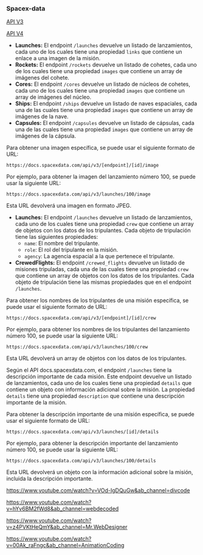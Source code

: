 ### Spacex-data

[API V3](https://docs.spacexdata.com/)

[API V4](https://github.com/r-spacex/SpaceX-API/tree/master/docs#rspacex-api-docs)

- **Launches:** El endpoint `/launches` devuelve un listado de lanzamientos, cada uno de los cuales tiene una propiedad `links` que contiene un enlace a una imagen de la misión.
- **Rockets:** El endpoint `/rockets` devuelve un listado de cohetes, cada uno de los cuales tiene una propiedad `images` que contiene un array de imágenes del cohete.
- **Cores:** El endpoint `/cores` devuelve un listado de núcleos de cohetes, cada uno de los cuales tiene una propiedad `images` que contiene un array de imágenes del núcleo.
- **Ships:** El endpoint `/ships` devuelve un listado de naves espaciales, cada una de las cuales tiene una propiedad `images` que contiene un array de imágenes de la nave.
- **Capsules:** El endpoint `/capsules` devuelve un listado de cápsulas, cada una de las cuales tiene una propiedad `images` que contiene un array de imágenes de la cápsula.

Para obtener una imagen específica, se puede usar el siguiente formato de URL:

```
https://docs.spacexdata.com/api/v3/[endpoint]/[id]/image
```

Por ejemplo, para obtener la imagen del lanzamiento número 100, se puede usar la siguiente URL:

```
https://docs.spacexdata.com/api/v3/launches/100/image
```

Esta URL devolverá una imagen en formato JPEG.

- **Launches:** El endpoint `/launches` devuelve un listado de lanzamientos, cada uno de los cuales tiene una propiedad `crew` que contiene un array de objetos con los datos de los tripulantes. Cada objeto de tripulación tiene las siguientes propiedades:
  - `name`: El nombre del tripulante.
  - `role`: El rol del tripulante en la misión.
  - `agency`: La agencia espacial a la que pertenece el tripulante.
- **CrewedFlights:** El endpoint `/crewed_flights` devuelve un listado de misiones tripuladas, cada una de las cuales tiene una propiedad `crew` que contiene un array de objetos con los datos de los tripulantes. Cada objeto de tripulación tiene las mismas propiedades que en el endpoint `/launches`.

Para obtener los nombres de los tripulantes de una misión específica, se puede usar el siguiente formato de URL:

```
https://docs.spacexdata.com/api/v3/[endpoint]/[id]/crew
```

Por ejemplo, para obtener los nombres de los tripulantes del lanzamiento número 100, se puede usar la siguiente URL:

```
https://docs.spacexdata.com/api/v3/launches/100/crew
```

Esta URL devolverá un array de objetos con los datos de los tripulantes.

Según el API docs.spacexdata.com, el endpoint `/launches` tiene la descripción importante de cada misión. Este endpoint devuelve un listado de lanzamientos, cada uno de los cuales tiene una propiedad `details` que contiene un objeto con información adicional sobre la misión. La propiedad `details` tiene una propiedad `description` que contiene una descripción importante de la misión.

Para obtener la descripción importante de una misión específica, se puede usar el siguiente formato de URL:

```
https://docs.spacexdata.com/api/v3/launches/[id]/details
```

Por ejemplo, para obtener la descripción importante del lanzamiento número 100, se puede usar la siguiente URL:

```
https://docs.spacexdata.com/api/v3/launches/100/details
```

Esta URL devolverá un objeto con la información adicional sobre la misión, incluida la descripción importante.






https://www.youtube.com/watch?v=VOd-IgDQuGw&ab_channel=divcode

https://www.youtube.com/watch?v=hYv6BM2fWd8&ab_channel=webdecoded


https://www.youtube.com/watch?v=z4PVKtHeQmY&ab_channel=Mr.WebDesigner

https://www.youtube.com/watch?v=00Ak_raFngc&ab_channel=AnimationCoding